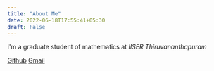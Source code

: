 ```yaml
---
title: "About Me"
date: 2022-06-18T17:55:41+05:30
draft: False
---
```


I'm a graduate student of mathematics at _IISER Thiruvananthapuram_

[Github](https://github.com/joelsleeba)
[Gmail](mailto://joelsleeba24@gmail.com)
